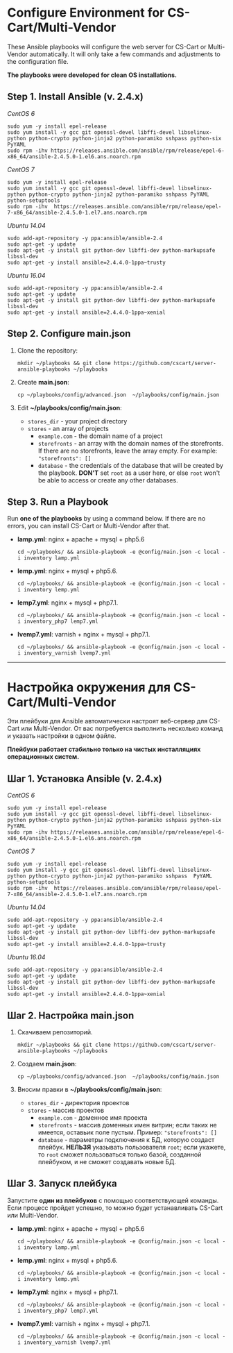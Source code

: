 # Configure Environment for CS-Cart/Multi-Vendor

These Ansible playbooks will configure the web server for CS-Cart or Multi-Vendor automatically. It will only take a few commands and adjustments to the configuration file.

**The playbooks were developed for clean OS installations.**


## Step 1. Install Ansible (v. 2.4.x)

*CentOS 6*

```
sudo yum -y install epel-release
sudo yum install -y gcc git openssl-devel libffi-devel libselinux-python python-crypto python-jinja2 python-paramiko sshpass python-six PyYAML
sudo rpm -ihv https://releases.ansible.com/ansible/rpm/release/epel-6-x86_64/ansible-2.4.5.0-1.el6.ans.noarch.rpm
```

*CentOS 7*

```
sudo yum -y install epel-release
sudo yum install -y gcc git openssl-devel libffi-devel libselinux-python python-crypto python-jinja2 python-paramiko sshpass PyYAML python-setuptools
sudo rpm -ihv  https://releases.ansible.com/ansible/rpm/release/epel-7-x86_64/ansible-2.4.5.0-1.el7.ans.noarch.rpm 
```

*Ubuntu 14.04*

```
sudo add-apt-repository -y ppa:ansible/ansible-2.4
sudo apt-get -y update
sudo apt-get -y install git python-dev libffi-dev python-markupsafe libssl-dev
sudo apt-get -y install ansible=2.4.4.0-1ppa~trusty
```

*Ubuntu 16.04*

```
sudo add-apt-repository -y ppa:ansible/ansible-2.4
sudo apt-get -y update
sudo apt-get -y install git python-dev libffi-dev python-markupsafe libssl-dev
sudo apt-get -y install ansible=2.4.4.0-1ppa~xenial
```


## Step 2. Configure main.json

1. Clone the repository: 

   ```
   mkdir ~/playbooks && git clone https://github.com/cscart/server-ansible-playbooks ~/playbooks
   ```

2. Create **main.json**:

   ```
   cp ~/playbooks/config/advanced.json  ~/playbooks/config/main.json
   ```

3. Edit **~/playbooks/config/main.json**:

   * `stores_dir` - your project directory
   * `stores` - an array of projects
     * `example.com` - the domain name of a project
     * `storefronts` - an array with the domain names of the storefronts. If there are no storefronts, leave the array empty. For example: `"storefronts": []`
     * `database` - the credentials of the database that will be created by the playbook. **DON'T** set `root` as a user here, or else `root` won't be able to access or create any other databases.


## Step 3. Run a Playbook

Run **one of the playbooks** by using a command below. If there are no errors, you can install CS-Cart or Multi-Vendor after that.

* **lamp.yml**: nginx + apache + mysql + php5.6

  ```
  cd ~/playbooks/ && ansible-playbook -e @config/main.json -c local -i inventory lamp.yml
  ```

* **lemp.yml**: nginx + mysql + php5.6.

  ```
  cd ~/playbooks/ && ansible-playbook -e @config/main.json -c local -i inventory lemp.yml
  ```

* **lemp7.yml**: nginx + mysql + php7.1.

  ```
  cd ~/playbooks/ && ansible-playbook -e @config/main.json -c local -i inventory_php7 lemp7.yml
  ```

* **lvemp7.yml**: varnish + nginx + mysql + php7.1.

  ```
  cd ~/playbooks/ && ansible-playbook -e @config/main.json -c local -i inventory_varnish lvemp7.yml
  ```


---

# Настройка окружения для CS-Cart/Multi-Vendor

Эти плейбуки для Ansible автоматически настроят веб-сервер для CS-Cart или Multi-Vendor. От вас потребуется выполнить несколько команд и указать настройки в одном файле.

**Плейбуки работает стабильно только на чистых инсталляциях операционных систем.**

## Шаг 1. Установка Ansible (v. 2.4.x)

*CentOS 6*

```
sudo yum -y install epel-release
sudo yum install -y gcc git openssl-devel libffi-devel libselinux-python python-crypto python-jinja2 python-paramiko sshpass python-six PyYAML
sudo rpm -ihv https://releases.ansible.com/ansible/rpm/release/epel-6-x86_64/ansible-2.4.5.0-1.el6.ans.noarch.rpm
```

*CentOS 7*

```
sudo yum -y install epel-release
sudo yum install -y gcc git openssl-devel libffi-devel libselinux-python python-crypto python-jinja2 python-paramiko sshpass  PyYAML python-setuptools
sudo rpm -ihv  https://releases.ansible.com/ansible/rpm/release/epel-7-x86_64/ansible-2.4.5.0-1.el7.ans.noarch.rpm
```

*Ubuntu 14.04*

```
sudo add-apt-repository -y ppa:ansible/ansible-2.4
sudo apt-get -y update
sudo apt-get -y install git python-dev libffi-dev python-markupsafe libssl-dev
sudo apt-get -y install ansible=2.4.4.0-1ppa~trusty
```

*Ubuntu 16.04*

```
sudo add-apt-repository -y ppa:ansible/ansible-2.4
sudo apt-get -y update
sudo apt-get -y install git python-dev libffi-dev python-markupsafe libssl-dev
sudo apt-get -y install ansible=2.4.4.0-1ppa~xenial
```


## Шаг 2. Настройка main.json

1. Скачиваем репозиторий.

   ```
   mkdir ~/playbooks && git clone https://github.com/cscart/server-ansible-playbooks ~/playbooks
   ```

2. Создаем **main.json**:

   ```
   cp ~/playbooks/config/advanced.json  ~/playbooks/config/main.json
   ```

3. Вносим правки в **~/playbooks/config/main.json**:
   * `stores_dir` - директория проектов
   * `stores` - массив проектов
     * `example.com` - доменное имя проекта
     * `storefronts` - массив доменных имен витрин; если таких не имеется, оставьик поле пустым. Пример: `"storefronts": []`
     * `database` - параметры подключения к БД, которую создаст плейбук. **НЕЛЬЗЯ** указывать пользователя `root`; если укажете, то `root` сможет пользоваться только базой, созданной плейбуком, и не сможет создавать новые БД.


## Шаг 3. Запуск плейбука

Запустите **один из плейбуков** с помощью соответствующей команды. Если процесс пройдет успешно, то можно будет устанавливать CS-Cart или Multi-Vendor.

* **lamp.yml**: nginx + apache + mysql + php5.6

  ```
  cd ~/playbooks/ && ansible-playbook -e @config/main.json -c local -i inventory lamp.yml
  ```

* **lemp.yml**: nginx + mysql + php5.6.

  ```
  cd ~/playbooks/ && ansible-playbook -e @config/main.json -c local -i inventory lemp.yml
  ```

* **lemp7.yml**: nginx + mysql + php7.1.

  ```
  cd ~/playbooks/ && ansible-playbook -e @config/main.json -c local -i inventory_php7 lemp7.yml
  ```

* **lvemp7.yml**: varnish + nginx + mysql + php7.1.

  ```
  cd ~/playbooks/ && ansible-playbook -e @config/main.json -c local -i inventory_varnish lvemp7.yml
  ```
